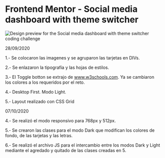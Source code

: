 # Frontend Mentor - Social media dashboard with theme switcher

![Design preview for the Social media dashboard with theme switcher coding challenge](./design/desktop-preview.jpg)

28/09/2020

1.- Se colocaron las imagenes y se agruparon las tarjetas en DIVs.

2.- Se enlazaron la tipografía y las hojas de estilos.

3.- El Toggle botton se extrajo de www.w3schools.com. Ya se cambiaron los colores a los requeridos por el reto.

4.- Desktop First. Modo Light.

5.- Layout realizado con CSS Grid

07/10/2020

4.- Se realizó el modo responsivo para 768px y 512px.

5.- Se crearon las clases para el modo Dark que modifican los colores de fondo, de las tarjetas y las letras.

6.- Se realizó el archivo JS para el intercambio entre los modos Dark y Light mediante el agredado y quitado de las clases creadas en 5.